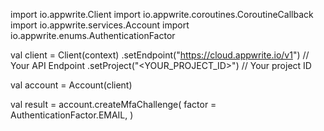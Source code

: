 import io.appwrite.Client
import io.appwrite.coroutines.CoroutineCallback
import io.appwrite.services.Account
import io.appwrite.enums.AuthenticationFactor

val client = Client(context)
    .setEndpoint("https://cloud.appwrite.io/v1") // Your API Endpoint
    .setProject("&lt;YOUR_PROJECT_ID&gt;") // Your project ID

val account = Account(client)

val result = account.createMfaChallenge(
    factor = AuthenticationFactor.EMAIL,
)